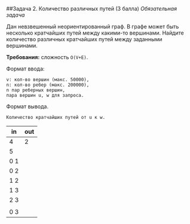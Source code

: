 ##Задача 2. Количество различных путей (3 балла)
*Обязательная задача*

Дан невзвешенный неориентированный граф. 
В графе может быть несколько кратчайших путей между какими-то вершинами. 
Найдите количество различных кратчайших путей между заданными вершинами.

**Требования:** сложность `O(V+E)`.

Формат ввода:

    v: кол-во вершин (макс. 50000),
    n: кол-во ребер (макс. 200000),
    n пар реберных вершин,
    пара вершин u, w для запроса.

Формат вывода.

    Количество кратчайших путей от u к w.

| in    | out  | 
|-------|------|
|4      | 2    |
|5      |      |
|0 1    |      |
|0 2    |      |
|1 2    |      |
|1 3    |      |
|2 3    |      |
|       |      |
|0 3    |      |

